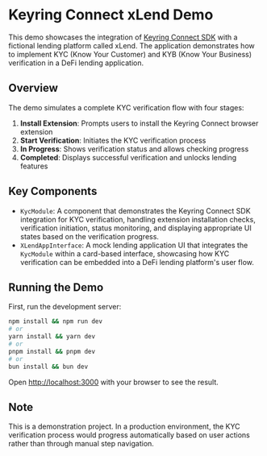# Keyring Connect xLend Demo

This demo showcases the integration of [Keyring Connect SDK](https://www.npmjs.com/package/@keyringnetwork/keyring-connect-sdk) with a fictional lending platform called xLend. The application demonstrates how to implement KYC (Know Your Customer) and KYB (Know Your Business) verification in a DeFi lending application.

## Overview

The demo simulates a complete KYC verification flow with four stages:

1. **Install Extension**: Prompts users to install the Keyring Connect browser extension
2. **Start Verification**: Initiates the KYC verification process
3. **In Progress**: Shows verification status and allows checking progress
4. **Completed**: Displays successful verification and unlocks lending features

## Key Components

- `KycModule`: A component that demonstrates the Keyring Connect SDK integration for KYC verification, handling extension installation checks, verification initiation, status monitoring, and displaying appropriate UI states based on the verification progress.
- `XLendAppInterface`: A mock lending application UI that integrates the `KycModule` within a card-based interface, showcasing how KYC verification can be embedded into a DeFi lending platform's user flow.

## Running the Demo

First, run the development server:

```bash
npm install && npm run dev
# or
yarn install && yarn dev
# or
pnpm install && pnpm dev
# or
bun install && bun dev
```

Open [http://localhost:3000](http://localhost:3000) with your browser to see the result.

## Note

This is a demonstration project. In a production environment, the KYC verification process would progress automatically based on user actions rather than through manual step navigation.
